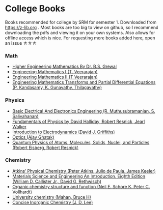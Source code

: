 # College Books

Books recommended for college by SRM for semester 1. Downloaded from https://z-lib.org .
Most books are too big to view on github, so I recommend downloading the pdfs and viewing it on your own systems. Also allows for offline access which is nice.
For requesting more books added here, open an issue ☆☆☆

### Math

-   [Higher Engineering Mathematics By Dr. B.S. Grewal](https://github.com/distilledx/college-books/blob/main/Math/Higher%20Engineering%20Mathematics%20By%20Dr.%20B.S.%20Grewal.pdf)
-   [Engineering Mathematics I (T. Veerarajan)](<https://github.com/distilledx/college-books/blob/main/Math/Engineering%20Mathematics%20I%20(T.%20Veerarajan).pdf>)
-   [Engineering Mathematics II (T Veerarajan)](<https://github.com/distilledx/college-books/blob/main/Math/Engineering%20Mathematics%20II%20(T%20Veerarajan).pdf>)
-   [Engineering Mathematics Transforms and Partial Differential Equations (P. Kandasamy, K. Gunavathy, Thilagavathy)](<https://github.com/distilledx/college-books/blob/main/Math/Engineering%20Mathematics%20Transforms%20and%20Partial%20Differential%20Equations%20(P.%20Kandasamy%2C%20K.%20Gunavathy%2C%20Thilagavathy).pdf>)

### Physics

-   [Basic Electrical And Electronics Engineering (R. Muthusubramanian, S. Salivahanan)](<https://github.com/distilledx/college-books/blob/main/Physics/Basic%20Electrical%20And%20Electronics%20Engineering%20(R.%20Muthusubramanian%2C%20S.%20Salivahanan).pdf>)
-   [Fundamentals of Physics by David Halliday, Robert Resnick, Jearl Walker](<https://github.com/distilledx/college-books/blob/main/Physics/Fundamentals%20of%20Physics%20by%20David%20Halliday%2C%20Robert%20Resnick%2C%20Jearl%20Walker%20(by%20David%20Halliday%2C%20Robert%20Resnick%2C%20Jearl%20Walker).pdf>)
-   [Introduction to Electrodynamics (David J. Griffiths)](<https://github.com/distilledx/college-books/blob/main/Physics/Introduction%20to%20Electrodynamics%20(David%20J.%20Griffiths).pdf>)
-   [Optics (Ajay Ghatak)](<https://github.com/distilledx/college-books/blob/main/Physics/Optics%20(Ajoy%20Ghatak).pdf>)
-   [Quantum Physics of Atoms, Molecules, Solids, Nuclei, and Particles (Robert Eisberg, Robert Resnick)](<https://github.com/distilledx/college-books/blob/main/Physics/Quantum%20Physics%20of%20Atoms%2C%20Molecules%2C%20Solids%2C%20Nuclei%2C%20and%20Particles%20(Robert%20Eisberg%2C%20Robert%20Resnick).pdf>)

### Chemistry

-   [Atkins’ Physical Chemistry (Peter Atkins, Julio de Paula, James Keeler)](<https://github.com/distilledx/college-books/blob/main/Chemistry/Atkins%E2%80%99%20Physical%20Chemistry%20(Peter%20Atkins%2C%20Julio%20de%20Paula%2C%20James%20Keeler).pdf>)
-   [Materials Science and Engineering An Introduction, Eighth Edition (William D. Callister Jr., David G. Rethwisch)](<https://github.com/distilledx/college-books/blob/main/Chemistry/Materials%20Science%20and%20Engineering%20An%20Introduction%2C%20Eighth%20Edition%20(William%20D.%20Callister%20Jr.%2C%20David%20G.%20Rethwisch).pdf>)
-   [Organic chemistry structure and function (Neil E. Schore K. Peter C. Vollhardt)](<https://github.com/distilledx/college-books/blob/main/Chemistry/Organic%20chemistry%20structure%20and%20function%20(Neil%20E.%20Schore%20K.%20Peter%20C.%20Vollhardt).pdf>)
-   [University chemistry (Mahan, Bruce H)](<https://github.com/distilledx/college-books/blob/main/Chemistry/University%20chemistry%20(Mahan%2C%20Bruce%20H).pdf>)
-   [Concise Inorganic Chemistry (J. D. Lee)](<https://github.com/distilledx/college-books/blob/main/Chemistry/Concise%20Inorganic%20Chemistry%20(J.%20D.%20Lee).pdf>)
